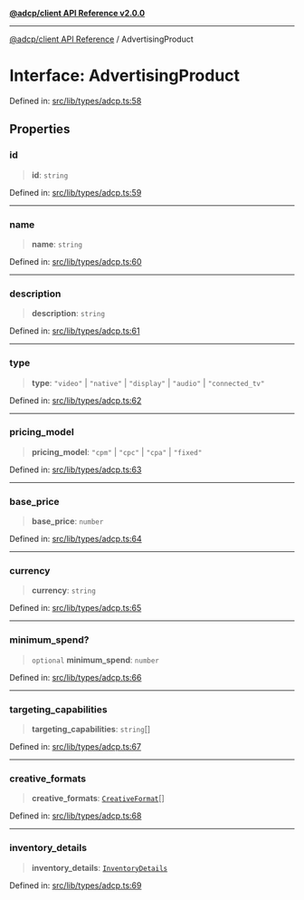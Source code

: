 [**@adcp/client API Reference v2.0.0**](../README.md)

***

[@adcp/client API Reference](../README.md) / AdvertisingProduct

# Interface: AdvertisingProduct

Defined in: [src/lib/types/adcp.ts:58](https://github.com/adcontextprotocol/adcp-client/blob/e8953d756e5ce5fafa76c5e8fa2f0316f0da0998/src/lib/types/adcp.ts#L58)

## Properties

### id

> **id**: `string`

Defined in: [src/lib/types/adcp.ts:59](https://github.com/adcontextprotocol/adcp-client/blob/e8953d756e5ce5fafa76c5e8fa2f0316f0da0998/src/lib/types/adcp.ts#L59)

***

### name

> **name**: `string`

Defined in: [src/lib/types/adcp.ts:60](https://github.com/adcontextprotocol/adcp-client/blob/e8953d756e5ce5fafa76c5e8fa2f0316f0da0998/src/lib/types/adcp.ts#L60)

***

### description

> **description**: `string`

Defined in: [src/lib/types/adcp.ts:61](https://github.com/adcontextprotocol/adcp-client/blob/e8953d756e5ce5fafa76c5e8fa2f0316f0da0998/src/lib/types/adcp.ts#L61)

***

### type

> **type**: `"video"` \| `"native"` \| `"display"` \| `"audio"` \| `"connected_tv"`

Defined in: [src/lib/types/adcp.ts:62](https://github.com/adcontextprotocol/adcp-client/blob/e8953d756e5ce5fafa76c5e8fa2f0316f0da0998/src/lib/types/adcp.ts#L62)

***

### pricing\_model

> **pricing\_model**: `"cpm"` \| `"cpc"` \| `"cpa"` \| `"fixed"`

Defined in: [src/lib/types/adcp.ts:63](https://github.com/adcontextprotocol/adcp-client/blob/e8953d756e5ce5fafa76c5e8fa2f0316f0da0998/src/lib/types/adcp.ts#L63)

***

### base\_price

> **base\_price**: `number`

Defined in: [src/lib/types/adcp.ts:64](https://github.com/adcontextprotocol/adcp-client/blob/e8953d756e5ce5fafa76c5e8fa2f0316f0da0998/src/lib/types/adcp.ts#L64)

***

### currency

> **currency**: `string`

Defined in: [src/lib/types/adcp.ts:65](https://github.com/adcontextprotocol/adcp-client/blob/e8953d756e5ce5fafa76c5e8fa2f0316f0da0998/src/lib/types/adcp.ts#L65)

***

### minimum\_spend?

> `optional` **minimum\_spend**: `number`

Defined in: [src/lib/types/adcp.ts:66](https://github.com/adcontextprotocol/adcp-client/blob/e8953d756e5ce5fafa76c5e8fa2f0316f0da0998/src/lib/types/adcp.ts#L66)

***

### targeting\_capabilities

> **targeting\_capabilities**: `string`[]

Defined in: [src/lib/types/adcp.ts:67](https://github.com/adcontextprotocol/adcp-client/blob/e8953d756e5ce5fafa76c5e8fa2f0316f0da0998/src/lib/types/adcp.ts#L67)

***

### creative\_formats

> **creative\_formats**: [`CreativeFormat`](CreativeFormat.md)[]

Defined in: [src/lib/types/adcp.ts:68](https://github.com/adcontextprotocol/adcp-client/blob/e8953d756e5ce5fafa76c5e8fa2f0316f0da0998/src/lib/types/adcp.ts#L68)

***

### inventory\_details

> **inventory\_details**: [`InventoryDetails`](InventoryDetails.md)

Defined in: [src/lib/types/adcp.ts:69](https://github.com/adcontextprotocol/adcp-client/blob/e8953d756e5ce5fafa76c5e8fa2f0316f0da0998/src/lib/types/adcp.ts#L69)
